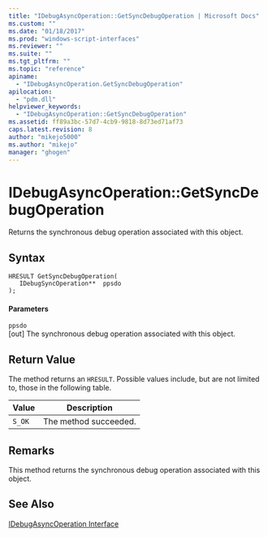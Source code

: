 ```yaml
---
title: "IDebugAsyncOperation::GetSyncDebugOperation | Microsoft Docs"
ms.custom: ""
ms.date: "01/18/2017"
ms.prod: "windows-script-interfaces"
ms.reviewer: ""
ms.suite: ""
ms.tgt_pltfrm: ""
ms.topic: "reference"
apiname: 
  - "IDebugAsyncOperation.GetSyncDebugOperation"
apilocation: 
  - "pdm.dll"
helpviewer_keywords: 
  - "IDebugAsyncOperation::GetSyncDebugOperation"
ms.assetid: ff89a3bc-57d7-4cb9-9818-8d73ed71af73
caps.latest.revision: 8
author: "mikejo5000"
ms.author: "mikejo"
manager: "ghogen"
---
```

# IDebugAsyncOperation::GetSyncDebugOperation
Returns the synchronous debug operation associated with this object.  
  
## Syntax  
  
```  
HRESULT GetSyncDebugOperation(  
   IDebugSyncOperation**  ppsdo  
);  
```  
  
#### Parameters  
 `ppsdo`  
 [out] The synchronous debug operation associated with this object.  
  
## Return Value  
 The method returns an `HRESULT`. Possible values include, but are not limited to, those in the following table.  
  
|Value|Description|  
|-----------|-----------------|  
|`S_OK`|The method succeeded.|  
  
## Remarks  
 This method returns the synchronous debug operation associated with this object.  
  
## See Also  
 [IDebugAsyncOperation Interface](../../winscript/reference/idebugasyncoperation-interface.md)